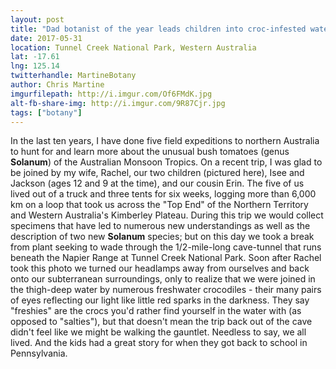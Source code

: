 ```yaml
---
layout: post
title: "Dad botanist of the year leads children into croc-infested waters"
date: 2017-05-31
location: Tunnel Creek National Park, Western Australia
lat: -17.61
lng: 125.14
twitterhandle: MartineBotany
author: Chris Martine
imgurfilepath: http://i.imgur.com/Of6FMdK.jpg
alt-fb-share-img: http://i.imgur.com/9R87Cjr.jpg
tags: ["botany"]
---
```


In the last ten years, I have done five field expeditions to northern Australia to hunt for and learn more about the unusual bush tomatoes (genus **Solanum**) of the Australian Monsoon Tropics. On a recent trip, I was glad to be joined by my wife, Rachel, our two children (pictured here), Isee and Jackson (ages 12 and 9 at the time), and our cousin Erin. The five of us lived out of a truck and three tents for six weeks, logging more than 6,000 km on a loop that took us across the "Top End" of the Northern Territory and Western Australia's Kimberley Plateau. During this trip we would collect specimens that have led to numerous new understandings as well as the description of two new **Solanum** species; but on this day we took a break from plant seeking to wade through the 1/2-mile-long cave-tunnel that runs beneath the Napier Range at Tunnel Creek National Park. Soon after Rachel took this photo we turned our headlamps away from ourselves and back onto our subterranean surroundings, only to realize that we were joined in the thigh-deep water by numerous freshwater crocodiles - their many pairs of eyes reflecting our light like little red sparks in the darkness. They say "freshies" are the crocs you'd rather find yourself in the water with (as opposed to "salties"), but that doesn't mean the trip back out of the cave didn't feel like we might be walking the gauntlet. Needless to say, we all lived. And the kids had a great story for when they got back to school in Pennsylvania. 